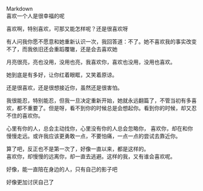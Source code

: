 

Markdown  
喜欢一个人是很幸福的呢

喜欢啊，特别喜欢，可那又能怎样呢？还是很喜欢呀

有人问我你愿不愿意和她重新认识一次，我回答道：不了。她不喜欢我的事实改变不了，而我依旧还会重蹈覆辙，还是会去喜欢她

月亮很亮，亮也没用，没用也亮，我喜欢你，喜欢也没用，没用也喜欢。

 她到底是有多好，让你红着眼眶，又笑着原谅。
 
 还是很喜欢，还是很想接近你，虽然还是很害怕。

我很能忍，特别能忍，但我一旦决定重新开始，她就永远翻篇了，不管当初有多喜欢，都不重要了。但是呀，看不到你的时候总是会想起你。看到你的时候，却又忍不住的喜欢你。

心里有你的人，总会主动找你，心里没有你的人总会忽略你，
喜欢你，却在和你慢慢走远。或许我应该更勇敢一点，不要怕痛，一点一点的尝试去靠近你。

算了吧，反正也不是第一次了，好像一直以来，都是这样的。   
喜欢你，却慢慢的远离你，却一直去逃避。这样的我，又有谁会喜欢呢。

好像，能一直陪在身边的人，只有自己的影子吧  

好像更加讨厌自己了
